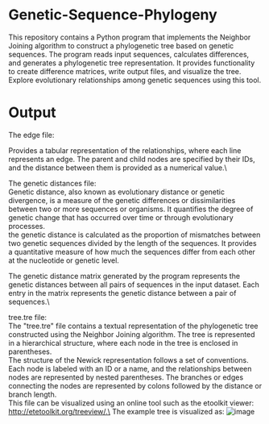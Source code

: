 # Genetic-Sequence-Phylogeny
This repository contains a Python program that implements the Neighbor Joining algorithm to construct a phylogenetic tree based on genetic sequences. The program reads input sequences, calculates differences, and generates a phylogenetic tree representation. It provides functionality to create difference matrices, write output files, and visualize the tree. Explore evolutionary relationships among genetic sequences using this tool.

# Output
The edge file:

Provides a tabular representation of the relationships, where each line represents an edge. The parent and child nodes are specified by their IDs, and the distance between them is provided as a numerical value.\

The genetic distances file: \
Genetic distance, also known as evolutionary distance or genetic divergence, is a measure of the genetic differences or dissimilarities between two or more sequences or organisms. It quantifies the degree of genetic change that has occurred over time or through evolutionary processes.\
the genetic distance is calculated as the proportion of mismatches between two genetic sequences divided by the length of the sequences. It provides a quantitative measure of how much the sequences differ from each other at the nucleotide or genetic level.

The genetic distance matrix generated by the program represents the genetic distances between all pairs of sequences in the input dataset. Each entry in the matrix represents the genetic distance between a pair of sequences.\

tree.tre file: \
The "tree.tre" file contains a textual representation of the phylogenetic tree constructed using the Neighbor Joining algorithm. The tree is represented in a hierarchical structure, where each node in the tree is enclosed in parentheses.\
The structure of the Newick representation follows a set of conventions. Each node is labeled with an ID or a name, and the relationships between nodes are represented by nested parentheses. The branches or edges connecting the nodes are represented by colons followed by the distance or branch length.\
This file can be visualized using an online tool such as the etoolkit viewer: http://etetoolkit.org/treeview/.\
The example tree is visualized as:
![image](https://github.com/RLimond/Genetic-Sequence-Phylogeny/assets/129456338/0f1632a3-aa63-440a-b14e-301b3c2c7981)

